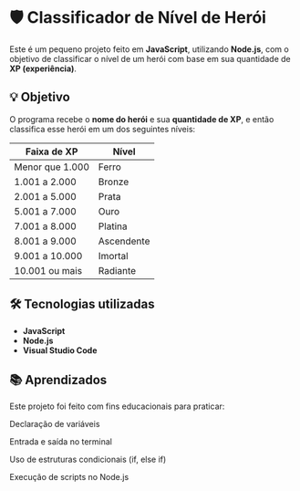 # 🛡️ Classificador de Nível de Herói

Este é um pequeno projeto feito em **JavaScript**, utilizando **Node.js**, com o objetivo de classificar o nível de um herói com base em sua quantidade de **XP (experiência)**.

## 💡 Objetivo

O programa recebe o **nome do herói** e sua **quantidade de XP**, e então classifica esse herói em um dos seguintes níveis:

| Faixa de XP        | Nível        |
|--------------------|--------------|
| Menor que 1.000    | Ferro        |
| 1.001 a 2.000      | Bronze       |
| 2.001 a 5.000      | Prata        |
| 5.001 a 7.000      | Ouro         |
| 7.001 a 8.000      | Platina      |
| 8.001 a 9.000      | Ascendente   |
| 9.001 a 10.000     | Imortal      |
| 10.001 ou mais     | Radiante     |

## 🛠️ Tecnologias utilizadas

- **JavaScript**
- **Node.js**
- **Visual Studio Code**

## 📚 Aprendizados
Este projeto foi feito com fins educacionais para praticar:

Declaração de variáveis

Entrada e saída no terminal

Uso de estruturas condicionais (if, else if)

Execução de scripts no Node.js
